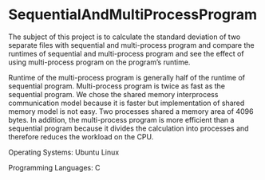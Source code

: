 # SequentialAndMultiProcessProgram


The subject of this project is to calculate the standard deviation of two separate files with sequential and multi-process program and compare the runtimes of sequential and multi-process program and see the effect of using multi-process program on the program’s runtime. 

Runtime of the multi-process program is generally half of the runtime of sequential program. Multi-process program is twice as fast as the sequential program. We chose the shared memory interprocess communication model because it is faster but implementation of shared memory model is not easy. Two processes shared a memory area of 4096 bytes. In addition, the multi-process program is more efficient than a sequential program because it divides the calculation into processes and therefore reduces the workload on the CPU.

Operating Systems: Ubuntu Linux

Programming Languages: C
